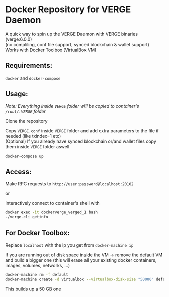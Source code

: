 # Docker Repository for VERGE Daemon

A quick way to spin up the VERGE Daemon with VERGE binaries (verge:6.0.0)  
(no compliling, conf file support, synced blockchain & wallet support)  
Works with Docker Toolbox (VirtualBox VM)

## Requirements:

`docker` and `docker-compose`  

## Usage:

*Note: Everything inside `VERGE` folder will be copied to container's `/root/.VERGE` folder*

Clone the repository

Copy `VERGE.conf` inside `VERGE` folder and add extra parameters to the file if needed (like txindex=1 etc)  
(Optional) If you already have synced blockchain or/and wallet files copy them inside `VERGE` folder aswell  
```sh
docker-compose up
```

## Access:

Make RPC requests to `http://user:password@localhost:20102`  

or  

Interactively connect to container's shell with 
```sh
docker exec -it dockerverge_verged_1 bash
./verge-cli getinfo
```



## For Docker Toolbox:
Replace `localhost` with the ip you get from `docker-machine ip`

If you are running out of disk space inside the VM -> remove the default VM and build a bigger one (this will erase all your existing docker containers, images, volumes, networks, ...)

```sh
docker-machine rm -f default
docker-machine create -d virtualbox --virtualbox-disk-size "50000" default
```

This builds up a 50 GB one



